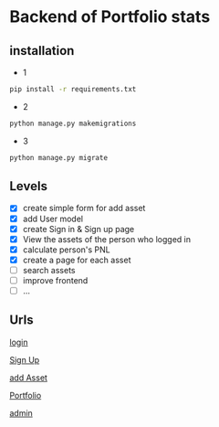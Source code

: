 # Backend of Portfolio stats

## installation

- 1
```bash
pip install -r requirements.txt
```

- 2
```bash
python manage.py makemigrations
```

- 3
```bash
python manage.py migrate
```

## Levels
 
- [x] create simple form for add asset
- [x] add User model
- [x] create Sign in & Sign up page
- [x] View the assets of the person who logged in
- [x] calculate person's PNL
- [x] create a page for each asset
- [ ] search assets
- [ ] improve frontend
- [ ] ...

## Urls
[login](http://127.0.0.1:8000/login/)

[Sign Up](http://127.0.0.1:8000/signup/)

[add Asset](http://127.0.0.1:8000/add/)

[Portfolio](http://127.0.0.1:8000/accounts/profile/)

[admin](http://127.0.0.1:8000/admin/)
 

